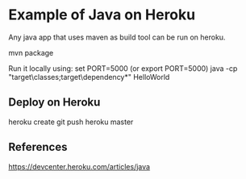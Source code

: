 Example of Java on Heroku
=========================
Any java app that uses maven as build tool can be run on heroku.

mvn package 

Run it locally using:
set PORT=5000 (or export PORT=5000)
java -cp "target\classes;target\dependency\*" HelloWorld

Deploy on Heroku
----------------
heroku create
git push heroku master

References
----------
https://devcenter.heroku.com/articles/java

